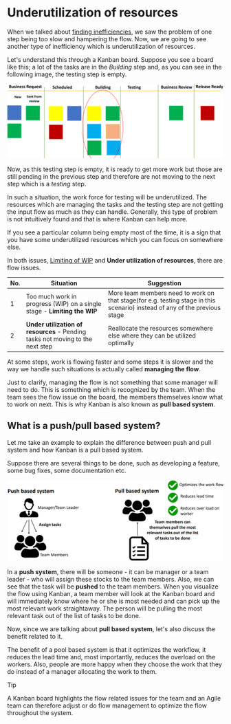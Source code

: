 # Underutilization of resources

When we talked about [finding inefficiencies](../kanban/process-inefficiencies.md), we saw the problem of one step being too slow and hampering the flow. Now, we are going to see another type of inefficiency which is underutilization of resources.

Let's understand this through a Kanban board. Suppose you see a board like this; a lot of the tasks are in the *Building* step and, as you can see in the following image, the testing step is empty.

![Kanban board Underutilization of resources](../images/kanban-board-example-big-10-under.png)

Now, as this testing step is empty, it is ready to get more work but those are still pending in the previous step and therefore are not moving to the next step which is a *testing* step.

In such a situation, the work force for testing will be underutilized. The resources which are managing the tasks and the testing step are not getting the input flow as much as they can handle. Generally, this type of problem is not intuitively found and that is where Kanban can help more.

If you see a particular column being empty most of the time, it is a sign that you have some underutilized resources which you can focus on somewhere else.

In both issues, [Limiting of WIP](../kanban/process-inefficiencies.md) and **Under utilization of resources**, there are flow issues. 

| No. | Situation                                                               | Suggestion
|-----|-------------------------------------------------------------------------|----------------------------------|
| 1   | Too much work in progress (WIP) on a single stage - **Limiting the WIP** | More team members need to work on that stage(for e.g. testing stage in this scenario) instead of any of the previous stage |
| 2   | **Under utilization of resources** - Pending tasks not moving to the next step | Reallocate the resources somewhere else where they can be utilized optimally |

At some steps, work is flowing faster and some steps it is slower and the way we handle such situations is actually called **managing the flow**.

Just to clarify, managing the flow is not something that some manager will need to do. This is something which is recognized by the team. When the team sees the flow issue on the board, the members themselves know what to work on next. This is why Kanban is also known as **pull based system**.

## What is a push/pull based system?

Let me take an example to explain the difference between push and pull system and how Kanban is a pull based system.

Suppose there are several things to be done, such as developing a feature, some bug fixes, some documentation etc.

![Push/pull based system](../images/push-pull-based-system.png)

In a **push system**, there will be someone - it can be manager or a team leader - who will assign these stocks to the team members. Also, we can see that the task will be **pushed** to the team members. When you visualize the flow using Kanban, a team member will look at the Kanban board and will immediately know where he or she is most needed and can pick up the most relevant work straightaway. The person will be pulling the most relevant task out of the list of tasks to be done.

Now, since we are talking about **pull based system**, let's also discuss the benefit related to it.

The benefit of a pool based system is that it optimizes the workflow, it reduces the lead time and, most importantly, reduces the overload on the workers. Also, people are more happy when they choose the work that they do instead of a manager allocating the work to them.

>[!TIP]
> A Kanban board highlights the flow related issues for the team and an Agile team can therefore adjust or do flow management to optimize the flow throughout the system.